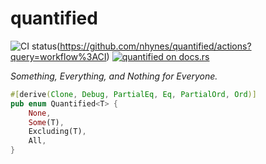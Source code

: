 # quantified

![CI status](https://github.com/nhynes/quantified/workflows/CI/badge.svg)(https://github.com/nhynes/quantified/actions?query=workflow%3ACI)
[![quantified on docs.rs](https://docs.rs/quantified/badge.svg)](https://docs.rs/quantified)

_Something, Everything, and Nothing for Everyone._

```rust
#[derive(Clone, Debug, PartialEq, Eq, PartialOrd, Ord)]
pub enum Quantified<T> {
    None,
    Some(T),
    Excluding(T),
    All,
}
```
